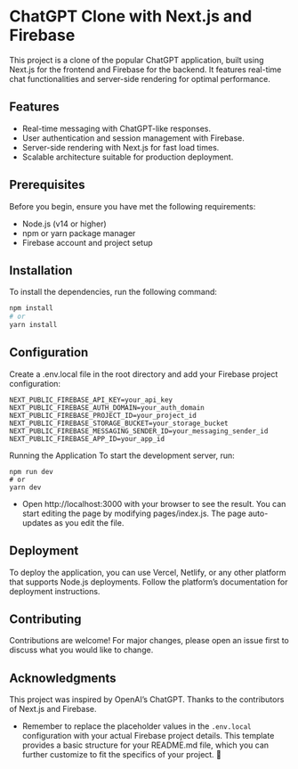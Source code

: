 # ChatGPT Clone with Next.js and Firebase

This project is a clone of the popular ChatGPT application, built using Next.js for the frontend and Firebase for the backend. It features real-time chat functionalities and server-side rendering for optimal performance.

## Features

- Real-time messaging with ChatGPT-like responses.
- User authentication and session management with Firebase.
- Server-side rendering with Next.js for fast load times.
- Scalable architecture suitable for production deployment.

## Prerequisites

Before you begin, ensure you have met the following requirements:
- Node.js (v14 or higher)
- npm or yarn package manager
- Firebase account and project setup

## Installation

To install the dependencies, run the following command:

```bash
npm install
# or
yarn install
```
## Configuration
Create a .env.local file in the root directory and add your Firebase project configuration:
```
NEXT_PUBLIC_FIREBASE_API_KEY=your_api_key
NEXT_PUBLIC_FIREBASE_AUTH_DOMAIN=your_auth_domain
NEXT_PUBLIC_FIREBASE_PROJECT_ID=your_project_id
NEXT_PUBLIC_FIREBASE_STORAGE_BUCKET=your_storage_bucket
NEXT_PUBLIC_FIREBASE_MESSAGING_SENDER_ID=your_messaging_sender_id
NEXT_PUBLIC_FIREBASE_APP_ID=your_app_id
```
Running the Application
To start the development server, run:
```
npm run dev
# or
yarn dev
```
- Open http://localhost:3000 with your browser to see the result. You can start editing the page by modifying pages/index.js. The page auto-updates as you edit the file.

## Deployment
To deploy the application, you can use Vercel, Netlify, or any other platform that supports Node.js deployments. Follow the platform’s documentation for deployment instructions.

## Contributing
Contributions are welcome! For major changes, please open an issue first to discuss what you would like to change.



## Acknowledgments
This project was inspired by OpenAI’s ChatGPT.
Thanks to the contributors of Next.js and Firebase.

- Remember to replace the placeholder values in the `.env.local` configuration with your actual Firebase project details. This template provides a basic structure for your README.md file, which you can further customize to fit the specifics of your project. 🚀